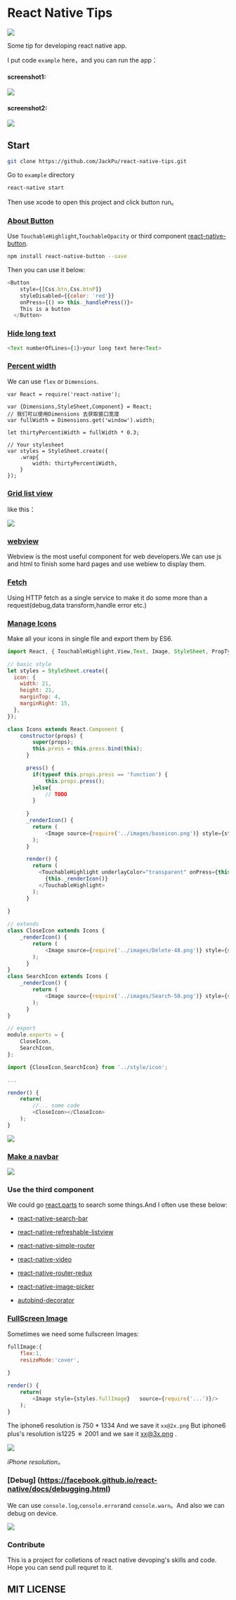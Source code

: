 # React Native Tips


<img src="http://img1.vued.vanthink.cn/vued5facf9615fae72cd5296b47d241064d1.png" />


Some tip for developing react native app.


I put code `example` here，and you can run the app：

#### screenshot1:

<img src="./screenshots/01.gif"/>



#### screenshot2:

<img src="./screenshots/02.gif"/>




## Start

``` bash
git clone https://github.com/JackPu/react-native-tips.git
```
Go to `example` directory

``` bash
react-native start
```

Then use xcode to open this project and click button run。

### [About Button](https://github.com/JackPu/react-native-tips/blob/master/example/pages/button.js) 

Use `TouchableHighlight`,`TouchableOpacity` or third component [react-native-button](https://github.com/ide/react-native-button).


``` bash 
npm install react-native-button --save
```

Then you can use it below:
``` js
<Button
    style={[Css.btn,Css.btnP]}
    styleDisabled={{color: 'red'}}
    onPress={() => this._handlePress()}>
    This is a button
  </Button>
```


### [Hide long text](https://github.com/JackPu/react-native-tips/blob/master/example/pages/longtext.js)


``` javascript
<Text numberOfLines={1}>your long text here<Text>
```

### [Percent width](https://github.com/JackPu/react-native-tips/blob/master/example/pages/percent.js) 
We can use `flex` or `Dimensions`.

```
var React = require('react-native');

var {Dimensions,StyleSheet,Component} = React;
// 我们可以使用Dimensions 去获取窗口宽度
var fullWidth = Dimensions.get('window').width; 

let thirtyPercentiWidth = fullWidth * 0.3;

// Your stylesheet
var styles = StyleSheet.create({
	.wrap{
		width: thirtyPercentiWidth,
	}
});
```

### [Grid list view](https://github.com/JackPu/react-native-tips/blob/master/example/pages/grid.js)

like this：

<img src="http://img1.vued.vanthink.cn/vuedcfb38c068d0c35a44b4bbc8a37ebeb10.png"/>


### [webview](https://github.com/JackPu/react-native-tips/blob/master/example/pages/web.js)

Webview is the most useful component for web developers.We can use js and html to finish some hard pages and use webiew to display them.

### [Fetch](https://github.com/JackPu/react-native-tips/blob/master/example/pages/getdata.js) 

Using HTTP fetch as a single service to make it do some more than a request(debug,data transform,handle error etc.)

### [Manage Icons](https://github.com/JackPu/react-native-tips/blob/master/example/pages/icons.js) 
Make all your icons in single file and export them by ES6.

``` js
import React, { TouchableHighlight,View,Text, Image, StyleSheet, PropTypes } from 'react-native';

// basic style
let styles = StyleSheet.create({
  icon: {
    width: 21,
    height: 21,
    marginTop: 4,
    marginRight: 15,
  }, 
});

class Icons extends React.Component { 
    constructor(props) {
        super(props);
        this.press = this.press.bind(this);
      }

      press() {
        if(typeof this.props.press == 'function') {
            this.props.press();
        }else{
            // TODO
        }
        
      }
      _renderIcon() {
        return (
            <Image source={require('../images/baseicon.png')} style={styles.icon} />
        );  
      }

      render() {
        return (
          <TouchableHighlight underlayColor="transparent" onPress={this.press}>
            {this._renderIcon()}
          </TouchableHighlight>
        );
      }
    
}

// extends
class CloseIcon extends Icons {
    _renderIcon() {
        return (
            <Image source={require('../images/Delete-48.png')} style={styles.icon} />
        );  
      }
}
class SearchIcon extends Icons {
    _renderIcon() {
        return (
            <Image source={require('../images/Search-50.png')} style={styles.icon} />
        );  
      }
}

// export
module.exports = {
    CloseIcon,
    SearchIcon,    
};
```


``` javascript
import {CloseIcon,SearchIcon} from '../style/icon';

...

render() {
	return(
		//... some code
		<CloseIcon></CloseIcon>
	);
}
```

<img src="http://img1.vued.vanthink.cn/vued9b724a613dd793d0e95400ff4e6884d7.png" />

###  [Make a navbar](https://github.com/JackPu/react-native-tips/blob/master/example/pages/navbar.js)


<img src="http://img1.vued.vanthink.cn/vued191da6d8d8d42ea7d69a8cf3c287cb3f.png" />



### Use the third component 

We could go [react.parts](https://react.parts/native) to search some things.And I often use these below:



* [react-native-search-bar](https://github.com/umhan35/react-native-search-bar)

* [react-native-refreshable-listview](https://github.com/jsdf/react-native-refreshable-listview) 

* [react-native-simple-router](https://github.com/react-native-simple-router-community/react-native-simple-router)

* [react-native-video](https://github.com/brentvatne/react-native-video)

* [react-native-router-redux](https://github.com/Qwikly/react-native-router-redux)

* [react-native-image-picker](https://github.com/marcshilling/react-native-image-picker#usage) 

* [autobind-decorator](https://www.npmjs.com/package/autobind-decorator) 


### [FullScreen Image](https://github.com/JackPu/react-native-tips/blob/master/example/pages/fullscreen.js) 
Sometimes we need some fullscreen Images:

``` js
fullImage:{
    flex:1,
    resizeMode:'cover',
    
}

render() {
    return(
        <Image style={styles.fullImage}   source={require('...')}/>
    );
}
```
The iphone6 resolution is 750 * 1334 And we save it `xx@2x.png` But iphone6 plus's resolution is1225 ＊ 2001 and we sae it xx@3x.png .

<img src="http://img1.vued.vanthink.cn/vued3db04323e5109cfd9e6fbd92ba92c3bd.png" />

*iPhone resolution。*





### [Debug] (https://facebook.github.io/react-native/docs/debugging.html)
We can use `console.log`,`console.error`and `console.warn`。And also we can debug on device.

<img src="http://img1.vued.vanthink.cn/vued0b4083c14ced5cf04fbcefe13bb59238.png" />

### Contribute

This is a project for colletions of react native devoping's skills and code.
Hope you can send pull requret to it.



## MIT LICENSE


